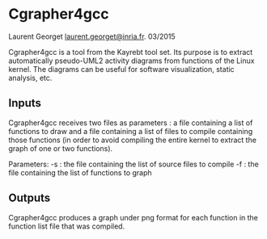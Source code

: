 Cgrapher4gcc
============

Laurent Georget [<laurent.georget@inria.fr>](mailto:laurent.georget@inria.fr).
03/2015

Cgrapher4gcc is a tool from the Kayrebt tool set. Its purpose is to extract
automatically pseudo-UML2 activity diagrams from functions of the Linux kernel.
The diagrams can be useful for software visualization, static analysis, etc.


Inputs
------

Cgrapher4gcc receives two files as parameters : a file containing a list of
functions to draw and a file containing a list of files to compile containing
those functions (in order to avoid compiling the entire kernel to extract the
graph of one or two functions).

Parameters:
	-s : the file containing the list of source files to compile
	-f : the file containing the list of functions to graph

Outputs
-------

Cgrapher4gcc produces a graph under png format for each function in the function
list file that was compiled.
